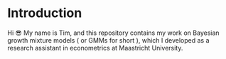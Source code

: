 # Introduction
Hi :sunglasses: My name is Tim, and this repository contains my work on Bayesian growth mixture models ( or GMMs for short ), which I developed as a research assistant in econometrics at Maastricht University.
